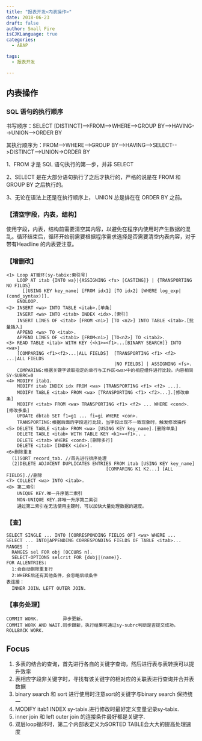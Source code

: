 ```yaml
---
title: "报表开发<内表操作>"
date: 2018-06-23
draft: false
author: Small Fire
isCJKLanguage: true
categories: 
  - ABAP

tags: 
  - 报表开发

---
```






## 内表操作 

### SQL 语句的执行顺序

书写顺序：SELECT [DISTINCT]-->FROM-->WHERE-->GROUP BY-->HAVING-->UNION-->ORDER BY

其执行顺序为：FROM-->WHERE-->GROUP BY-->HAVING-->SELECT-->DISTINCT-->UNION->ORDER BY

1、FROM 才是 SQL 语句执行的第一步，并非 SELECT 

2、SELECT 是在大部分语句执行了之后才执行的，严格的说是在 FROM 和 GROUP BY 之后执行的。

3、无论在语法上还是在执行顺序上， UNION 总是排在在 ORDER BY 之前。

### 【清空字段，内表，结构】

​	使用字段，内表，结构前需要清空其内容，以避免在程序内使用时产生数据的混乱。循环结束后，循环开始前需要根据程序需求选择是否需要清空内表内容，对于带有Headline 的内表要注意。

### 【增删改】


```JS
<1> Loop AT循环(sy-tabix:索引号)
    LOOP AT itab {INTO wa}|{ASSIGNING <fs> [CASTING]} | {TRANSPORTING NO FILDS} 
      [[USING KEY key_name] [FROM idx1] [TO idx2] [WHERE log_exp|(cond_syntax)]].
    ENDLOOP.
<2> INSERT <wa> INTO TABLE <itab>.[单条]
    INSERT <wa> INTO <itab> INDEX <idx>.[索引]
    INSERT LINES OF <itab> [FROM <n1>] [TO <n2>] INTO TABLE <itab>.[批量插入]
    APPEND <wa> TO <itab>.
    APPEND LINES OF <itab1> [FROM<n1>] [TO<n2>] TO <itab2>.
<3> READ TABLE <itab> WITH KEY {<k1>=<f1>...[BINARY SEARCH]} INTO <wa>}
    [COMPARING <f1><f2>...|ALL FIELDS]  [TRANSPORTING <f1> <f2> ...|ALL FIELDS
                                        |NO FIELDS] | ASSIGNING <fs>.
    COMPARING:根据关键字读取指定的单行与工作区<wa>中的相应组件进行比较。内容相同SY-SUBRC=0
<4> MODIFY itab1.
    MODIFY itab INDEX idx FROM <wa> [TRANSPORTING <f1> <f2> ...].
    MODIFY TABLE <itab> FROM <wa> [TRANSPORTING <f1> <f2>...].[修改单条]
    MODIFY <itab> FROM <wa> TRANSPORTING <f1> <f2> ... WHERE <cond>.[修改多条]
    UPDATE dbtab SET f1=g1 ... fi=gi WHERE <con>.
    TRANSPORTING:根据后面的字段进行比较，当字段出现不一致现象时，触发修改操作
<5> DELETE TABLE <itab> FROM <wa> [USING KEY key_name].[删除单条]
    DELETE TABLE <itab> WITH TABLE KEY <k1>=<f1>.. .
    DELETE <itab> WHERE <cond>.[删除多行]
    DELETE <itab> [INDEX <idx>].
<6>删除重复
  (1)SORT record_tab. //首先进行排序处理
  (2)DELETE ADJACENT DUPLICATES ENTRIES FROM itab [USING KEY key_name] 
                                     [COMPARING K1 K2...] [ALL FIELDS].//删除
<7> COLLECT <wa> INTO <itab>.
<8> 第二索引
    UNIQUE KEY.唯一升序第二索引
    NON-UNIQUE KEY.非唯一升序第二索引
    通过第二索引在无法使用主键时，可以加快大量处理数据的速度。
```

### 【查】

```JS
SELECT SINGLE ... INTO [CORRESPONDING FIELDS OF] <wa> WHERE ...
SELECT ... INTO|APPENDING CORRESPONDING FIELDS OF TABLE <itab>...
RANGES ：
  RANGES sel FOR obj [OCCURS n].
  SELECT-OPTIONS selcrit FOR {dobj|(name)}.
FOR ALLENTRIES:
  1:会自动删除重复行   
  2:WHERE后还有其他条件，会忽略后续条件
表连接：
  INNER JOIN、LEFT OUTER JOIN.
```

### 【事务处理】

```JS
COMMIT WORK.         异步更新。
COMMIT WORK AND WAIT.同步跟新，执行结果可通过sy-subrc判断是否提交成功。
ROLLBACK WORK.
```

## Focus

1. 多表的结合的查询，首先进行各自的关键字查询，然后进行表与表转换可以提升效率
2. 表相应字段非关键字时，寻找有该关键字的相对应的关联表进行查询并合并表数据
3. binary search 和 sort 进行使用时注意sort的关键字与binary search 保持统一
4. MODIFY itab1 INDEX sy-tabix.进行修改时最好定义变量记录sy-tabix.
5. inner join 和 left outer join 的连接条件最好都是关键字.
6. 双层loop循环时，第二个内部表定义为SORTED TABLE会大大的提高处理速度


